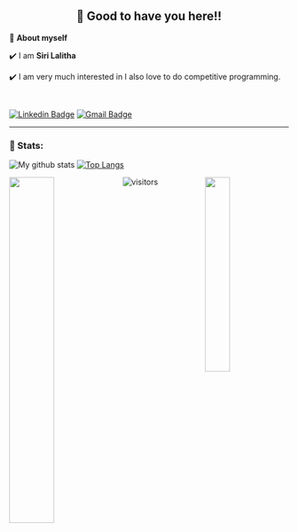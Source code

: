 <h2 align=center>👋 Good to have you here!!</h2>

🌱 **About myself**<br>

✔️ I am **Siri Lalitha**

✔️ I am very much interested in  I also love to do competitive programming. <br>



<br>

[![Linkedin Badge](https://img.shields.io/badge/-sirilalithaadapa-blue?style=flat-square&logo=Linkedin&logoColor=white&link=https://www.linkedin.com/in/sirilalitha/)](https://www.linkedin.com/in/sirilalithaadapa/) 
[![Gmail Badge](https://img.shields.io/badge/-sirilalitha9088@gmail.com-c14438?style=flat-square&logo=Gmail&logoColor=white&link=mailto:sirilalitha9088@gmail.com)](mailto:sirilalitha9088@gmail.com)

<hr>

### 📶 Stats:
![My github stats](https://github-readme-stats.vercel.app/api?username=sirilalithaadapa&show_icons=true&title_color=fff&icon_color=79ff97&text_color=9f9f9f&bg_color=151515&count_private=true&width=40%&align=left) [![Top Langs](https://github-readme-stats.vercel.app/api/top-langs/?username=sirilalithaadapa&theme=dark&layout=compact&align=right&width=40%)](https://github.com/sirilalithaadapa/github-readme-stats)

<img src="https://coolguy.website/aesthetic/assets/tulips.gif" align="left" width="40%"> <img src="https://surat.ertir.com/NtIV1wRg9zbjKJTZwJ.gif" align="right" width="30%">



![visitors](https://profile-counter.glitch.me/sirilalithaadapa/count.svg?align=center)
